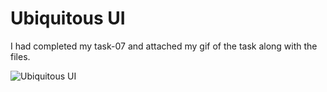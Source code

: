 # Ubiquitous UI
I had completed my task-07 and attached my gif of the task along with the files.


![Ubiquitous UI](https://user-images.githubusercontent.com/73348574/99666994-bc238100-2a91-11eb-8022-91ee16f8d658.gif)

